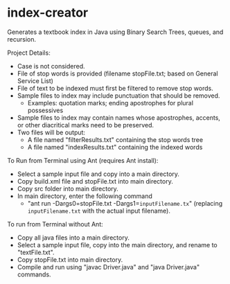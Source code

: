 # index-creator
Generates a textbook index in Java using Binary Search Trees, queues, and recursion.

Project Details:
- Case is not considered.
- File of stop words is provided (filename stopFile.txt; based on General Service List)
- File of text to be indexed must first be filtered to remove stop words.
- Sample files to index may include punctuation that should be removed.
  - Examples: quotation marks; ending apostrophes for plural possessives
- Sample files to index may contain names whose apostrophes, accents, or other diacritical marks need to be preserved.
- Two files will be output:
  - A file named "filterResults.txt" containing the stop words tree
  - A file named "indexResults.txt" containing the indexed words

To Run from Terminal using Ant (requires Ant install):
- Select a sample input file and copy into a main directory.
- Copy build.xml file and stopFile.txt into main directory.
- Copy src folder into main directory.
- In main directory, enter the following command
  - "ant run -Dargs0=stopFile.txt -Dargs1=`inputFilename.tx`" (replacing `inputFilename.txt` with the actual input filename).

To run from Terminal without Ant:
- Copy all java files into a main directory.
- Select a sample input file, copy into the main directory, and rename to "textFile.txt".
- Copy stopFile.txt into main directory.
- Compile and run using "javac Driver.java" and "java Driver.java" commands.
